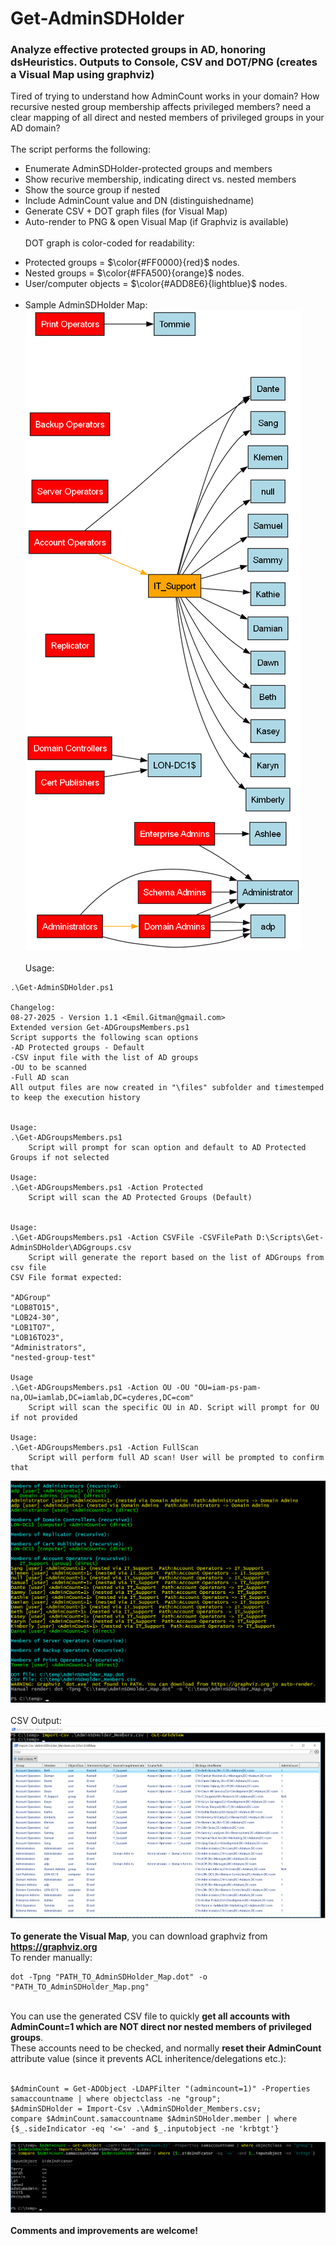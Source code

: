 # Get-AdminSDHolder
###  Analyze effective protected groups in AD, honoring dsHeuristics. Outputs to Console, CSV and DOT/PNG (creates a Visual Map using graphviz)
Tired of trying to understand how AdminCount works in your domain? How recursive nested group membership affects privileged members? need a clear mapping of all direct and nested members of privileged groups in your AD domain?<br><br>
The script performs the following:<br>
- Enumerate AdminSDHolder-protected groups and members<br>
- Show recurive membership, indicating direct vs. nested members<br>
- Show the source group if nested<br>
- Include AdminCount value and DN (distinguishedname)<br>
- Generate CSV + DOT graph files (for Visual Map)<br>
- Auto-render to PNG & open Visual Map (if Graphviz is available)<br><br>
DOT graph is color-coded for readability:<br>
* Protected groups = $\color{#FF0000}{red}$ nodes. <br>
* Nested groups = $\color{#FFA500}{orange}$ nodes. <br>
* User/computer objects = $\color{#ADD8E6}{lightblue}$ nodes.<br><br>
* Sample AdminSDHolder Map:<br>
![Sample results](/screenshots/AdminSDHolder_Map.png) <br><br>
Usage:
```
.\Get-AdminSDHolder.ps1

Changelog:
08-27-2025 - Version 1.1 <Emil.Gitman@gmail.com>
Extended version Get-ADGroupsMembers.ps1
Script supports the following scan options
-AD Protected groups - Default
-CSV input file with the list of AD groups
-OU to be scanned
-Full AD scan
All output files are now created in "\files" subfolder and timestemped to keep the execution history


Usage:
.\Get-ADGroupsMembers.ps1
    Script will prompt for scan option and default to AD Protected Groups if not selected

Usage:
.\Get-ADGroupsMembers.ps1 -Action Protected
    Script will scan the AD Protected Groups (Default)
    

Usage:
.\Get-ADGroupsMembers.ps1 -Action CSVFile -CSVFilePath D:\Scripts\Get-AdminSDHolder\ADGgroups.csv
    Script will generate the report based on the list of ADGroups from csv file
CSV File format expected:

"ADGroup"
"LOB8TO15",
"LOB24-30",
"LOB1TO7",
"LOB16TO23",
"Administrators",
"nested-group-test"

Usage
.\Get-ADGroupsMembers.ps1 -Action OU -OU "OU=iam-ps-pam-na,OU=iamlab,DC=iamlab,DC=cyderes,DC=com"
    Script will scan the specific OU in AD. Script will prompt for OU if not provided

Usage:
.\Get-ADGroupsMembers.ps1 -Action FullScan
    Script will perform full AD scan! User will be prompted to confirm that
```
![Sample results](/screenshots/getadminsdholder2.png) <br><br>
CSV Output:<br>
![Sample results](/screenshots/getadminsdholder1.png)<br><br>
<b>To generate the Visual Map</b>, you can download graphviz from
<a title="https://graphviz.org" href="https://graphviz.org" target="_blank"><strong>https://graphviz.org</strong></a><br>
To render manually:<br>
```
dot -Tpng "PATH_TO_AdminSDHolder_Map.dot" -o "PATH_TO_AdminSDHolder_Map.png"
```
<br>
You can use the generated CSV file to quickly <b>get all accounts with AdminCount=1 which are NOT direct nor nested members of privileged groups</b>.<br>
These accounts need to be checked, and normally <b>reset their AdminCount</b> attribute value (since it prevents ACL inheritence/delegations etc.):<br><br>

```
$AdminCount = Get-ADObject -LDAPFilter "(admincount=1)" -Properties samaccountname | where objectclass -ne "group";
$AdminSDHolder = Import-Csv .\AdminSDHolder_Members.csv;
compare $AdminCount.samaccountname $AdminSDHolder.member | where {$_.sideIndicator -eq '<=' -and $_.inputobject -ne 'krbtgt'}
```
![Sample results](/screenshots/getadminsdholder3.png)<br><br>
<b>Comments and improvements are welcome!</b>
